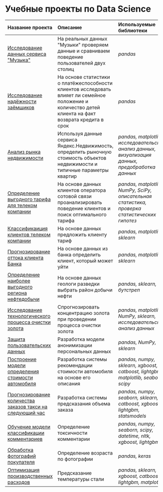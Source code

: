 # Учебные проекты по Data Science


| Название проекта | Описание | Используемые библиотеки | 
| :---------------------- | :---------------------- | :---------------------- |
| [Исследование данных сервиса "Музыка"](eda_music) | На реальных данных "Музыки" проверяем данные и сравниваем поведение пользователей двух столиц| *pandas*|
| [Исследование надёжности заёмщиков](bank_scoring) | На основе статистики о платёжеспособности клиентов исследовать влияет ли семейное положение и количество детей клиента на факт возврата кредита в срок | *pandas* |
| [Анализ рынка недвижимости](eda_estate) | Используя данные сервиса Яндекс.Недвижимость, определить рыночную стоимость объектов недвижимости и типичные параметры квартир | *pandas, matplotlib, исследовательский анализ данных, визуализация данных, предобработка данных* |
| [Определение выгодного тарифа для телеком компании](telecom_stat) | На основе данных клиентов оператора сотовой связи проанализировать поведение клиентов и поиск оптимального тарифа | *pandas, matplotlib, NumPy, SciPy, описательная статистика, проверка статистических гипотез* |
| [ Классификаиция клиентов телеком компании](telecom_classification) | На основе данных предложить клиенту тариф | *pandas, matplotlib, sklearn* |
| [Прогнозирование оттока клиента Банка](clients_classification) | На основе данных из банка определить клиент, который может уйти | *pandas, matplotlib, sklearn* |
| [Определение наиболее выгодного региона нефтедобычи](oil_regression) | На основе данных геологи разведки выбрать район добычи нефти | *pandas, sklearn, бутстреп* |
| [ Исследование технологического процесса очистки золота](gold_regression) | Спрогнозировать концентрацию золота при проведении процесса очистки золота | *pandas, matplotlib, NumPy, sklearn, исследовательский анализ данных* |
| [Защита пользовательских данных](data_protection) | Разработка модели анонимизации персональных данных | *pandas, NumPy, sklearn* |
| [Построение модели определения стоимости автомобиля](car_gbm) | Разработка системы рекомендации стоимости автомобиля на основе его описания | *pandas, numpy, sklearn, xgboost, catboost, lightgbm, matplotlib, seaborn, scipy* |
| [Прогнозирование количества заказов такси на следующий час](taxi_timeseries) | Разработка системы предсказания объема заказа | *pandas, numpy, seaborn, sklearn, catboost, xgboost, lightgbm, statsmodels* |
| [Обучение модели классификации комментариев](comments_nlp) | Определение токсичности комментарии | *pandas, numpy, seaborn, scipy, datetime, nltk, xgboost, lightgbm* |
| [Обработка фотографий покупателя](customers_cv) | Определение возраста по фотографии | *pandas, keras* |
| [Оптимизация производственных расходов](steel_regression) | Предсказание температуры стали | *pandas, sklearn, xgboost, catboost, lightgbm, matplotlib* |
